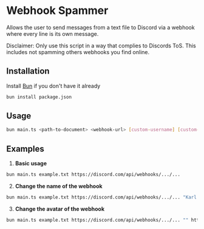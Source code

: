 
# Webhook Spammer

Allows the user to send messages from a text file to Discord via a webhook where every line is its own message.

Disclaimer: Only use this script in a way that complies to Discords ToS. This includes not spamming others webhooks you find online.


## Installation

Install [Bun](https://bun.sh) if you don't have it already

```bash
bun install package.json
```
    
## Usage

```bash
bun main.ts <path-to-document> <webhook-url> [custom-username] [custom-avatar]
```

## Examples
1. **Basic usage**
```bash
bun main.ts example.txt https://discord.com/api/webhooks/.../...
```

2. **Change the name of the webhook**
```bash
bun main.ts example.txt https://discord.com/api/webhooks/.../... "Karl Marx"
```

3. **Change the avatar of the webhook**
```bash
bun main.ts example.txt https://discord.com/api/webhooks/.../... "" https://example.org/image.jpg
```

